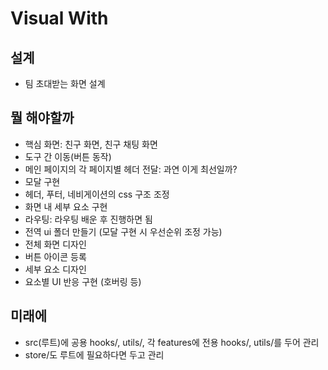 # Visual With

## 설계

- 팀 초대받는 화면 설계

## 뭘 해야할까

- 핵심 화면: 친구 화면, 친구 채팅 화면
- 도구 간 이동(버튼 동작)
- 메인 페이지의 각 페이지별 헤더 전달: 과연 이게 최선일까?
- 모달 구현
- 헤더, 푸터, 네비게이션의 css 구조 조정
- 화면 내 세부 요소 구현
- 라우팅: 라우팅 배운 후 진행하면 됨
- 전역 ui 폴더 만들기 (모달 구현 시 우선순위 조정 가능)
- 전체 화면 디자인
- 버튼 아이콘 등록
- 세부 요소 디자인
- 요소별 UI 반응 구현 (호버링 등)

## 미래에

- src(루트)에 공용 hooks/, utils/, 각 features에 전용 hooks/, utils/를 두어 관리
- store/도 루트에 필요하다면 두고 관리




